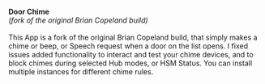 <strong>Door Chime</strong> 
<br><i>(fork of the original Brian Copeland build)</i><br>
<br>This App is a fork of the original Brian Copeland build, that simply makes a chime or beep, or Speech request when a door on the list opens. I fixed issues added functionality to interact and test your chime devices, and to block chimes during selected Hub modes, or HSM Status. You can install multiple instances for different chime rules.
